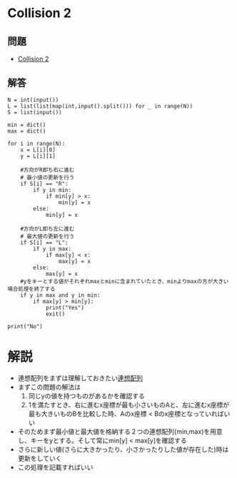 # Collision 2
## 問題
- [Collision 2](https://atcoder.jp/contests/abc243/tasks/abc243_c)
## 解答
```
N = int(input())
L = list(list(map(int,input().split())) for _ in range(N))
S = list(input())

min = dict()
max = dict()

for i in range(N):
    x = L[i][0]
    y = L[i][1] 

    #方向がR即ち右に進む
    # 最小値の更新を行う
    if S[i] == "R":
        if y in min:
            if min[y] > x:
                min[y] = x
        else:
            min[y] = x

    #方向がL即ち左に進む
    # 最大値の更新を行う
    if S[i] == "L":
        if y in max:
            if max[y] < x:
                max[y] = x
        else:
            max[y] = x
    #yをキーとする値がそれぞれmaxとminに含まれていたとき、minよりmaxの方が大きい場合処理を終了する
    if y in max and y in min:
        if max[y] > min[y]:
            print("Yes")
            exit()

print("No")
```
# 解説
- 連想配列をまずは理解しておきたい[連想配列](rensouhairetu.md)
- まずこの問題の解法は
    1. 同じyの値を持つものがあるかを確認する
    2. 1を満たすとき、右に進むx座標が最も小さいものAと、左に進むx座標が最も大きいものBを比較した時、Aのx座標 < Bのx座標となっていればいい
- そのためまず最小値と最大値を格納する２つの連想配列(min,max)を用意し、キーをyとする。そして常にmin[y] < max[y]を確認する
- さらに新しい値(さらに大きかったり、小さかったりした値が存在した)時は更新をしていく
- この処理を記載すればいい


